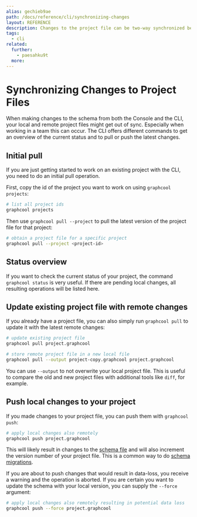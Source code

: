 ```yaml
---
alias: gechieb9ae
path: /docs/reference/cli/synchronizing-changes
layout: REFERENCE
description: Changes to the project file can be two-way synchronized between your local representation and the remote state.
tags:
  - cli
related:
  further:
    - paesahku9t
  more:
---
```


# Synchronizing Changes to Project Files

When making changes to the schema from both the Console and the CLI, your local and remote project files might get out of sync. Especially when working in a team this can occur. The CLI offers different commands to get an overview of the current status and to pull or push the latest changes.

## Initial pull

If you are just getting started to work on an existing project with the CLI, you need to do an initial pull operation.

First, copy the id of the project you want to work on using `graphcool projects`:

```sh
# list all project ids
graphcool projects
```

Then use `graphcool pull --project` to pull the latest version of the project file for that project:

```sh
# obtain a project file for a specific project
graphcool pull --project <project-id>
```

## Status overview

If you want to check the current status of your project, the command `graphcool status` is very useful. If there are pending local changes, all resulting operations will be listed here.

## Update existing project file with remote changes

If you already have a project file, you can also simply run `graphcool pull` to update it with the latest remote changes:

```sh
# update existing project file
graphcool pull project.graphcool

# store remote project file in a new local file
graphcool pull --output project-copy.graphcool project.graphcool
```

You can use `--output` to not overwrite your local project file. This is useful to compare the old and new project files with additional tools like `diff`, for example.

## Push local changes to your project

If you made changes to your project file, you can push them with `graphcool push`:

```sh
# apply local changes also remotely
graphcool push project.graphcool
```

This will likely result in changes to the [schema file](!alias-ahwoh2fohj) and will also increment the version number of your project file. This is a common way to do [schema migrations](!alias-paesahku9t).

If you are about to push changes that would result in data-loss, you receive a warning and the operation is aborted. If you are certain you want to update the schema with your local version, you can supply the `--force` argument:

```sh
# apply local changes also remotely resulting in potential data loss
graphcool push --force project.graphcool
```

